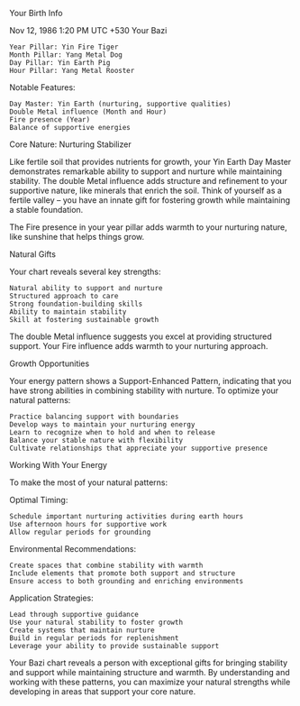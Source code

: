 Your Birth Info

Nov 12, 1986 1:20 PM UTC +530
Your Bazi

    Year Pillar: Yin Fire Tiger
    Month Pillar: Yang Metal Dog
    Day Pillar: Yin Earth Pig
    Hour Pillar: Yang Metal Rooster

Notable Features:

    Day Master: Yin Earth (nurturing, supportive qualities)
    Double Metal influence (Month and Hour)
    Fire presence (Year)
    Balance of supportive energies

Core Nature: Nurturing Stabilizer

Like fertile soil that provides nutrients for growth, your Yin Earth Day Master demonstrates remarkable ability to support and nurture while maintaining stability. The double Metal influence adds structure and refinement to your supportive nature, like minerals that enrich the soil. Think of yourself as a fertile valley – you have an innate gift for fostering growth while maintaining a stable foundation.

The Fire presence in your year pillar adds warmth to your nurturing nature, like sunshine that helps things grow.

Natural Gifts

Your chart reveals several key strengths:

    Natural ability to support and nurture
    Structured approach to care
    Strong foundation-building skills
    Ability to maintain stability
    Skill at fostering sustainable growth

The double Metal influence suggests you excel at providing structured support. Your Fire influence adds warmth to your nurturing approach.

Growth Opportunities

Your energy pattern shows a Support-Enhanced Pattern, indicating that you have strong abilities in combining stability with nurture. To optimize your natural patterns:

    Practice balancing support with boundaries
    Develop ways to maintain your nurturing energy
    Learn to recognize when to hold and when to release
    Balance your stable nature with flexibility
    Cultivate relationships that appreciate your supportive presence

Working With Your Energy

To make the most of your natural patterns:

Optimal Timing:

    Schedule important nurturing activities during earth hours
    Use afternoon hours for supportive work
    Allow regular periods for grounding

Environmental Recommendations:

    Create spaces that combine stability with warmth
    Include elements that promote both support and structure
    Ensure access to both grounding and enriching environments

Application Strategies:

    Lead through supportive guidance
    Use your natural stability to foster growth
    Create systems that maintain nurture
    Build in regular periods for replenishment
    Leverage your ability to provide sustainable support

Your Bazi chart reveals a person with exceptional gifts for bringing stability and support while maintaining structure and warmth. By understanding and working with these patterns, you can maximize your natural strengths while developing in areas that support your core nature.
